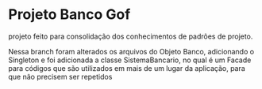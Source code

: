 # Projeto Banco Gof

projeto feito para consolidação dos conhecimentos de padrões de projeto.

Nessa branch foram alterados os arquivos do Objeto Banco, adicionando o Singleton e foi adicionada a classe SistemaBancario, no qual é um Facade para códigos que são utilizados em mais de um lugar da aplicação, para que não precisem ser repetidos
